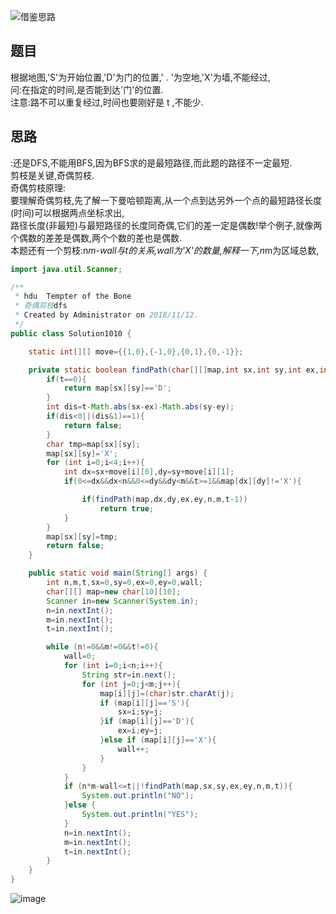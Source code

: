 ![借鉴思路](https://blog.csdn.net/hurmishine/article/details/51255092)

## 题目
根据地图,'S'为开始位置,'D'为门的位置,' . '为空地,'X'为墙,不能经过,  
问:在指定的时间,是否能到达'门'的位置.  
注意:路不可以重复经过,时间也要刚好是 t ,不能少.  

## 思路
:还是DFS,不能用BFS,因为BFS求的是最短路径,而此题的路径不一定最短.  
剪枝是关键,奇偶剪枝.  
奇偶剪枝原理:  
要理解奇偶剪枝,先了解一下曼哈顿距离,从一个点到达另外一个点的最短路径长度(时间)可以根据两点坐标求出,  
路径长度(非最短)与最短路径的长度同奇偶,它们的差一定是偶数!举个例子,就像两个偶数的差差是偶数,两个个数的差也是偶数.  
本题还有一个剪枝:n*m-wall与t的关系,wall为'X'的数量,解释一下,n*m为区域总数,  

```java
import java.util.Scanner;

/**
 * hdu  Tempter of the Bone
 * 奇偶剪枝dfs
 * Created by Administrator on 2018/11/12.
 */
public class Solution1010 {

    static int[][] move={{1,0},{-1,0},{0,1},{0,-1}};

    private static boolean findPath(char[][]map,int sx,int sy,int ex,int ey,int n,int m,int t){
        if(t==0){
            return map[sx][sy]=='D';
        }
        int dis=t-Math.abs(sx-ex)-Math.abs(sy-ey);
        if(dis<0||(dis&1)==1){
            return false;
        }
        char tmp=map[sx][sy];
        map[sx][sy]='X';
        for (int i=0;i<4;i++){
            int dx=sx+move[i][0],dy=sy+move[i][1];
            if(0<=dx&&dx<n&&0<=dy&&dy<m&&t>=1&&map[dx][dy]!='X'){

                if(findPath(map,dx,dy,ex,ey,n,m,t-1))
                    return true;
            }
        }
        map[sx][sy]=tmp;
        return false;
    }

    public static void main(String[] args) {
        int n,m,t,sx=0,sy=0,ex=0,ey=0,wall;
        char[][] map=new char[10][10];
        Scanner in=new Scanner(System.in);
        n=in.nextInt();
        m=in.nextInt();
        t=in.nextInt();

        while (n!=0&&m!=0&&t!=0){
            wall=0;
            for (int i=0;i<n;i++){
                String str=in.next();
                for (int j=0;j<m;j++){
                    map[i][j]=(char)str.charAt(j);
                    if (map[i][j]=='S'){
                        sx=i;sy=j;
                    }if (map[i][j]=='D'){
                        ex=i;ey=j;
                    }else if (map[i][j]=='X'){
                        wall++;
                    }
                }
            }
            if (n*m-wall<=t||!findPath(map,sx,sy,ex,ey,n,m,t)){
                System.out.println("NO");
            }else {
                System.out.println("YES");
            }
            n=in.nextInt();
            m=in.nextInt();
            t=in.nextInt();
        }
    }
}
```

![image](1.png)
